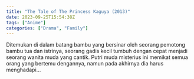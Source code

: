 ```yaml
---
title: "The Tale of The Princess Kaguya (2013)"
date: 2023-09-25T15:54:38Z
tags: ["Anime"]
categories: ["Drama", "Family"]
---
```


Ditemukan di dalam batang bambu yang bersinar oleh seorang pemotong bambu tua dan istrinya, seorang gadis kecil tumbuh dengan cepat menjadi seorang wanita muda yang cantik. Putri muda misterius ini memikat semua orang yang bertemu dengannya, namun pada akhirnya dia harus menghadapi...
	
  <mux-player stream-type="on-demand"
  src="https://kp3d-my.sharepoint.com/personal/ryoo_kp3d_onmicrosoft_com/_layouts/15/download.aspx?share=EdM2e7pIUU1OrA2k4jNfq_gBS3vppUoZOw_8slQVR9UgeA" metadata-video-title="The Tale of The Princess Kaguya (2013)" prefer-playback="mse" controls>
  </mux-player>
  
  
  <script src="https://cdn.jsdelivr.net/npm/@mux/mux-player"></script>
  
   <script id="gERAvi3s5zZPRK6wTUzOFET01xNe00CTWGKu00PzmUeUE00" type="application/ld+json">
 {
  "@context": "https://schema.org/",
  "@type": "VideoObject",
  "name": "The Tale of The Princess Kaguya",
  "contentUrl": "https://stream.mux.com/gERAvi3s5zZPRK6wTUzOFET01xNe00CTWGKu00PzmUeUE00.m3u8",
  "thumbnailUrl": "https://www.themoviedb.org/t/p/original/3SPzYCeY1KNNIEKgK7GjV1Dwayz.jpg?width=314&fit_mode=preserve&time=25",
  "uploadDate": "2023-09-25T15:54:38Z",
}

</script>